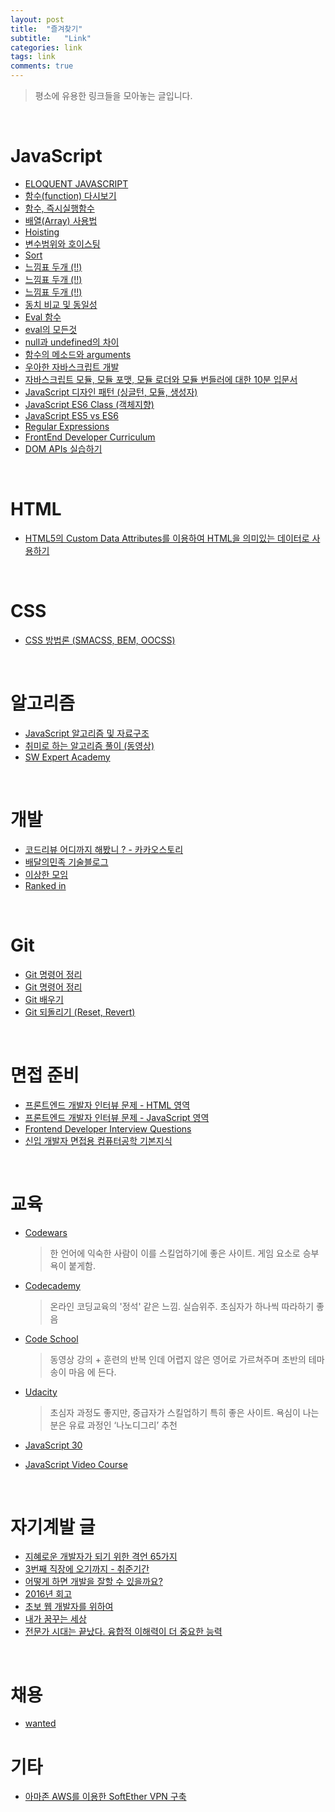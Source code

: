 ```yaml
---
layout: post
title:  "즐겨찾기"
subtitle:   "Link"
categories: link
tags: link
comments: true
---
```


> 평소에 유용한 링크들을 모아놓는 글입니다.

<br/>

# JavaScript

- [ELOQUENT JAVASCRIPT](https://eloquentjavascript.net/)
- [함수(function) 다시보기](http://www.nextree.co.kr/p4150/)
- [함수, 즉시실행함수](http://beomy.tistory.com/9)
- [배열(Array) 사용법](http://offbyone.tistory.com/133)
- [Hoisting](https://www.w3schools.com/js/js_hoisting.asp)
- [변수범위와 호이스팅](http://chanlee.github.io/2013/12/10/javascript-variable-scope-and-hoisting/)
- [Sort](http://dudmy.net/javascript/2015/11/16/javascript-sort/)
- [느낌표 두개 (!!)](http://hermeslog.tistory.com/279)
- [느낌표 두개 (!!)](http://nopanic.tistory.com/5)
- [느낌표 두개 (!!)](http://harrislim.tistory.com/39)
- [동치 비교 및 동일성](https://developer.mozilla.org/ko/docs/Web/JavaScript/Equality_comparisons_and_sameness)
- [Eval 함수](http://programmingsummaries.tistory.com/179)
- [eval의 모든것](http://ohgyun.com/395)
- [null과 undefined의 차이](http://enarastudent.tistory.com/entry/null%EA%B3%BC-undefined%EC%9D%98-%EC%B0%A8%EC%9D%B4)
- [함수의 메소드와 arguments](https://www.zerocho.com/category/JavaScript/post/57433645a48729787807c3fd)
- [우아한 자바스크립트 개발](https://speakerdeck.com/nigayo/uahan-jabaseukeuribteu-gaebal)
- [자바스크립트 모듈, 모듈 포맷, 모듈 로더와 모듈 번들러에 대한 10분 입문서](https://github.com/codepink/codepink.github.com/wiki/%EC%9E%90%EB%B0%94%EC%8A%A4%ED%81%AC%EB%A6%BD%ED%8A%B8-%EB%AA%A8%EB%93%88,-%EB%AA%A8%EB%93%88-%ED%8F%AC%EB%A7%B7,-%EB%AA%A8%EB%93%88-%EB%A1%9C%EB%8D%94%EC%99%80-%EB%AA%A8%EB%93%88-%EB%B2%88%EB%93%A4%EB%9F%AC%EC%97%90-%EB%8C%80%ED%95%9C-10%EB%B6%84-%EC%9E%85%EB%AC%B8%EC%84%9C)
- [JavaScript 디자인 패턴 (싱글턴, 모듈, 생성자)](https://www.zerocho.com/category/JavaScript/post/57541bef7dfff917002c4e86)
- [JavaScript ES6 Class (객체지향)](https://github.com/FEDevelopers/tech.description/wiki/%5BES6%5D%EA%B0%9D%EC%B2%B4%EC%A7%80%ED%96%A5-Javascript---Class)
- [JavaScript ES5 vs ES6](https://codeburst.io/es5-vs-es6-with-example-code-9901fa0136fc)
- [Regular Expressions](https://javascript.info/regular-expressions)
- [FrontEnd Developer Curriculum](https://github.com/nigayo/2018-front-end-curriculum)
- [DOM APIs 실습하기](https://vimeo.com/265702844/4f63742274)

<br/>

# HTML

- [HTML5의 Custom Data Attributes를 이용하여 HTML을 의미있는 데이터로 사용하기](http://blog.saltfactory.net/using-html5-custom-data-attributes/)

<br/>

# CSS

- [CSS 방법론 (SMACSS, BEM, OOCSS)](http://wit.nts-corp.com/2015/04/16/3538)

<br/>

# 알고리즘

- [JavaScript 알고리즘 및 자료구조](https://github.com/trekhleb/javascript-algorithms/blob/master/README.ko-KR.md)
- [취미로 하는 알고리즘 풀이 (동영상)](https://www.youtube.com/watch?v=1TVYmKPlNdc&feature=youtu.be)
- [SW Expert Academy](https://swexpertacademy.com/main/main.do)

<br/>

# 개발

- [코드리뷰 어디까지 해봤니 ? - 카카오스토리](http://tech.kakao.com/2016/02/04/code-review/)
- [배달의민족 기술블로그](http://woowabros.github.io/)
- [이상한 모임](https://blog.weirdx.io/)
- [Ranked in](http://rankedin.kr/)

<br/>

# Git

- [Git 명령어 정리](https://medium.com/@joongwon/git-git-%EB%AA%85%EB%A0%B9%EC%96%B4-%EC%A0%95%EB%A6%AC-c25b421ecdbd)
- [Git 명령어 정리](https://blog.outsider.ne.kr/572)
- [Git 배우기](https://learngitbranching.js.org/)
- [Git 되돌리기 (Reset, Revert)](http://www.devpools.kr/2017/02/05/%EC%B4%88%EB%B3%B4%EC%9A%A9-git-%EB%90%98%EB%8F%8C%EB%A6%AC%EA%B8%B0-reset-revert/)

<br/>

# 면접 준비

- [프론트엔드 개발자 인터뷰 문제 - HTML 영역](http://insanehong.kr/post/front-end-developer-interview-html/)
- [프론트엔드 개발자 인터뷰 문제 - JavaScript 영역](http://insanehong.kr/post/front-end-developer-interview-javascript/)
- [Frontend Developer Interview Questions](https://github.com/antaehyeon/Front-end-Developer-Interview-Questions/blob/master/Korean/README_KR.md)
- [신입 개발자 면접용 컴퓨터공학 기본지식](http://softwarepatrasche.blogspot.com/2016/04/blog-post.html)

<br/>

# 교육

- [Codewars](https://www.codewars.com/)

  > 한 언어에 익숙한 사람이 이를 스킬업하기에 좋은 사이트. 게임 요소로 승부욕이 붙게함.

- [Codecademy](https://www.codecademy.com/)

  > 온라인 코딩교육의 '정석' 같은 느낌. 실습위주. 초심자가 하나씩 따라하기 좋음

- [Code School](https://www.pluralsight.com/codeschool)

  > 동영상 강의 + 훈련의 반복 인데 어렵지 않은 영어로 가르쳐주며 초반의 테마송이 마음 에 든다.

- [Udacity](https://www.udacity.com/)

  > 초심자 과정도 좋지만, 중급자가 스킬업하기 특히 좋은 사이트. 욕심이 나는 분은 유료 과정인 ‘나노디그리’ 추천

- [JavaScript 30](https://javascript30.com/)

- [JavaScript Video Course](https://github.com/wesbos/Wes-Bos-Captions/)

<br/>

# 자기계발 글

- [지혜로운 개발자가 되기 위한 격언 65가지](http://www.itworld.co.kr/news/92821)
- [3번째 직장에 오기까지 - 취준기간](http://jojoldu.tistory.com/278)
- [어떻게 하면 개발을 잘할 수 있을까요?](https://www.popit.kr/%EC%96%B4%EB%96%BB%EA%B2%8C-%ED%95%98%EB%A9%B4-%EA%B0%9C%EB%B0%9C%EC%9D%84-%EC%9E%98%ED%95%A0-%EC%88%98-%EC%9E%88%EC%9D%84%EA%B9%8C%EC%9A%94/)
- [2016년 회고](https://brunch.co.kr/@jojoldu/2)
- [초보 웹 개발자를 위하여](https://wayhome25.github.io/etc/2017/02/21/for-junior-web-developer/)
- [내가 꿈꾸는 세상](https://www.slipp.net/wiki/pages/viewpage.action?pageId=21004468)
- [전문가 시대는 끝났다. 융합적 이해력이 더 중요한 능력](https://news.joins.com/article/22513367)

<br/>

# 채용

- [wanted](https://www.wanted.co.kr/)

# 기타

- [아마존 AWS를 이용한 SoftEther VPN 구축](https://gigglehd.com/gg/soft/3063945)

<br/>


